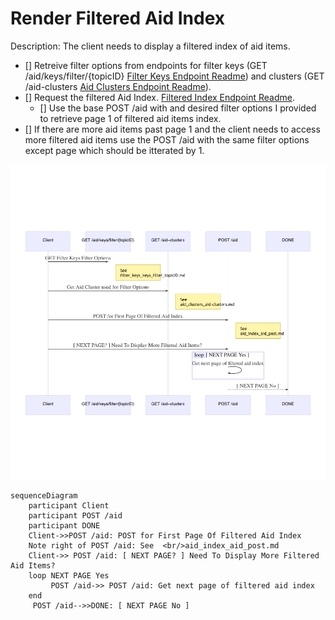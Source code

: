 # Render Filtered Aid Index

Description: The client needs to display a filtered index of aid items.

- [] Retreive filter options from endpoints for filter keys (GET /aid/keys/filter/{topicID} [Filter Keys Endpoint Readme](/aid_api/filter_keys_keys_filter_topicID.md)) and clusters (GET /aid-clusters [Aid Clusters Endpoint Readme](/aid_api/aid_clusters_aid-clusters.md)).
- [] Request the filtered Aid Index. [Filtered Index Endpoint Readme](/aid_api/aid_index_aid_get.md).
    - [] Use the base POST /aid with and desired filter options I provided to retrieve page 1 of filtered aid items index.
- [] If there are more aid items past page 1 and the client needs to access more filtered aid items use the POST /aid with the same filter options except page which should be itterated by 1.

![Alt text](/aid-api/assets/user-story-index-2.png?raw=true)

````
sequenceDiagram
    participant Client
    participant POST /aid
    participant DONE
    Client->>POST /aid: POST for First Page Of Filtered Aid Index
    Note right of POST /aid: See  <br/>aid_index_aid_post.md
    Client->> POST /aid: [ NEXT PAGE? ] Need To Display More Filtered Aid Items?
    loop NEXT PAGE Yes
         POST /aid->> POST /aid: Get next page of filtered aid index
    end
     POST /aid-->>DONE: [ NEXT PAGE No ]
````
